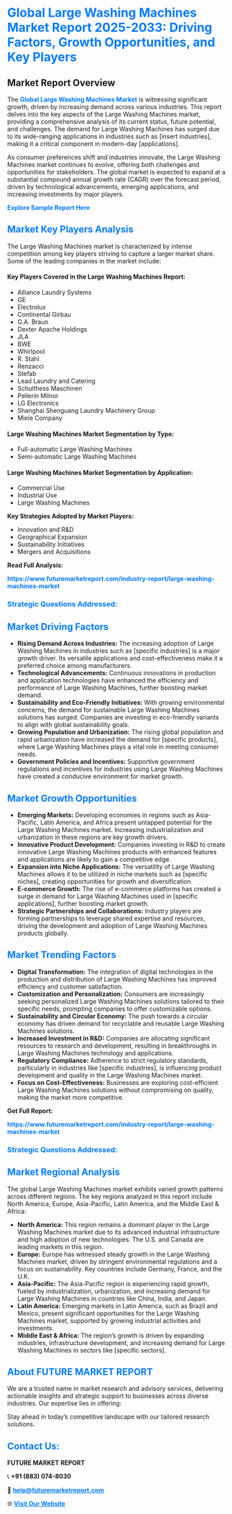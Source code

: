 <h1 style="color: #007BFF;">Global Large Washing Machines Market Report 2025-2033: Driving Factors, Growth Opportunities, and Key Players</h1>

<section id="overview">
<h2>Market Report Overview</h2>
<p>The <a href="https://www.futuremarketreport.com/industry-report/large-washing-machines-market" style="color: #007BFF; text-decoration: none;"><strong>Global Large Washing Machines Market</strong></a> is witnessing significant growth, driven by increasing demand across various industries. This report delves into the key aspects of the Large Washing Machines market, providing a comprehensive analysis of its current status, future potential, and challenges. The demand for Large Washing Machines has surged due to its wide-ranging applications in industries such as [insert industries], making it a critical component in modern-day [applications].</p>
<p>As consumer preferences shift and industries innovate, the Large Washing Machines market continues to evolve, offering both challenges and opportunities for stakeholders. The global market is expected to expand at a substantial compound annual growth rate (CAGR) over the forecast period, driven by technological advancements, emerging applications, and increasing investments by major players.</p>
</section>

<section id="overview">
<p><a href="https://www.futuremarketreport.com/request-sample/reportId=124737" style="color: #007BFF; text-decoration: none;"><strong>Explore Sample Report Here</strong></a></p>
</section>

<section id="key-players">
<h2 style="color: #007BFF;">Market Key Players Analysis</h2>
<p>The Large Washing Machines market is characterized by intense competition among key players striving to capture a larger market share. Some of the leading companies in the market include:</p>
<h4>Key Players Covered in the Large Washing Machines Report:</h4>
<ul><li>Alliance Laundry Systems</li><li>GE</li><li>Electrolux</li><li>Continental Girbau</li><li>G.A. Braun</li><li>Dexter Apache Holdings</li><li>JLA</li><li>BWE</li><li>Whirlpool</li><li>R. Stahl</li><li>Renzacci</li><li>Stefab</li><li>Lead Laundry and Catering</li><li>Schulthess Maschinen</li><li>Pellerin Milnor</li><li>LG Electronics</li><li>Shanghai Shenguang Laundry Machinery Group</li><li>Miele Company</li></ul>
<h4>Large Washing Machines Market Segmentation by Type:</h4>
<ul><li>Full-automatic Large Washing Machines</li><li>Semi-automatic Large Washing Machines</li></ul>

<h4>Large Washing Machines Market Segmentation by Application:</h4>
<ul><li>Commercial Use</li><li>Industrial Use</li><li>Large Washing Machines</li></ul>
<p><strong>Key Strategies Adopted by Market Players:</strong></p>
<ul>
<li>Innovation and R&D</li>
<li>Geographical Expansion</li>
<li>Sustainability Initiatives</li>
<li>Mergers and Acquisitions</li>
</ul>
</section>

<section>
<p><strong>Read Full Analysis: </strong></p><a href="https://www.futuremarketreport.com/industry-report/large-washing-machines-market" style="color: #007BFF; text-decoration: none;"><strong>https://www.futuremarketreport.com/industry-report/large-washing-machines-market</strong></a>
<h3 style="color: #007BFF;">Strategic Questions Addressed:</h3>
</section>

<section id="driving-factors">
<h2 style="color: #007BFF;">Market Driving Factors</h2>
<ul>
<li><strong>Rising Demand Across Industries:</strong> The increasing adoption of Large Washing Machines in industries such as [specific industries] is a major growth driver. Its versatile applications and cost-effectiveness make it a preferred choice among manufacturers.</li>
<li><strong>Technological Advancements:</strong> Continuous innovations in production and application technologies have enhanced the efficiency and performance of Large Washing Machines, further boosting market demand.</li>
<li><strong>Sustainability and Eco-Friendly Initiatives:</strong> With growing environmental concerns, the demand for sustainable Large Washing Machines solutions has surged. Companies are investing in eco-friendly variants to align with global sustainability goals.</li>
<li><strong>Growing Population and Urbanization:</strong> The rising global population and rapid urbanization have increased the demand for [specific products], where Large Washing Machines plays a vital role in meeting consumer needs.</li>
<li><strong>Government Policies and Incentives:</strong> Supportive government regulations and incentives for industries using Large Washing Machines have created a conducive environment for market growth.</li>
</ul>
</section>

<section id="growth-opportunities">
<h2 style="color: #007BFF;">Market Growth Opportunities</h2>
<ul>
<li><strong>Emerging Markets:</strong> Developing economies in regions such as Asia-Pacific, Latin America, and Africa present untapped potential for the Large Washing Machines market. Increasing industrialization and urbanization in these regions are key growth drivers.</li>
<li><strong>Innovative Product Development:</strong> Companies investing in R&D to create innovative Large Washing Machines products with enhanced features and applications are likely to gain a competitive edge.</li>
<li><strong>Expansion into Niche Applications:</strong> The versatility of Large Washing Machines allows it to be utilized in niche markets such as [specific niches], creating opportunities for growth and diversification.</li>
<li><strong>E-commerce Growth:</strong> The rise of e-commerce platforms has created a surge in demand for Large Washing Machines used in [specific applications], further boosting market growth.</li>
<li><strong>Strategic Partnerships and Collaborations:</strong> Industry players are forming partnerships to leverage shared expertise and resources, driving the development and adoption of Large Washing Machines products globally.</li>
</ul>
</section>

<section id="trending-factors">
<h2 style="color: #007BFF;">Market Trending Factors</h2>
<ul>
<li><strong>Digital Transformation:</strong> The integration of digital technologies in the production and distribution of Large Washing Machines has improved efficiency and customer satisfaction.</li>
<li><strong>Customization and Personalization:</strong> Consumers are increasingly seeking personalized Large Washing Machines solutions tailored to their specific needs, prompting companies to offer customizable options.</li>
<li><strong>Sustainability and Circular Economy:</strong> The push towards a circular economy has driven demand for recyclable and reusable Large Washing Machines solutions.</li>
<li><strong>Increased Investment in R&D:</strong> Companies are allocating significant resources to research and development, resulting in breakthroughs in Large Washing Machines technology and applications.</li>
<li><strong>Regulatory Compliance:</strong> Adherence to strict regulatory standards, particularly in industries like [specific industries], is influencing product development and quality in the Large Washing Machines market.</li>
<li><strong>Focus on Cost-Effectiveness:</strong> Businesses are exploring cost-efficient Large Washing Machines solutions without compromising on quality, making the market more competitive.</li>
</ul>
</section>

<section>
<p><strong>Get Full Report: </strong></p><a href="https://www.futuremarketreport.com/industry-report/large-washing-machines-market" style="color: #007BFF; text-decoration: none;"><strong>https://www.futuremarketreport.com/industry-report/large-washing-machines-market</strong></a>
<h3 style="color: #007BFF;">Strategic Questions Addressed:</h3>
</section>


<section id="regional-analysis">
<h2 style="color: #007BFF;">Market Regional Analysis</h2>
<p>The global Large Washing Machines market exhibits varied growth patterns across different regions. The key regions analyzed in this report include North America, Europe, Asia-Pacific, Latin America, and the Middle East & Africa:</p>
<ul>
<li><strong>North America:</strong> This region remains a dominant player in the Large Washing Machines market due to its advanced industrial infrastructure and high adoption of new technologies. The U.S. and Canada are leading markets in this region.</li>
<li><strong>Europe:</strong> Europe has witnessed steady growth in the Large Washing Machines market, driven by stringent environmental regulations and a focus on sustainability. Key countries include Germany, France, and the U.K.</li>
<li><strong>Asia-Pacific:</strong> The Asia-Pacific region is experiencing rapid growth, fueled by industrialization, urbanization, and increasing demand for Large Washing Machines in countries like China, India, and Japan.</li>
<li><strong>Latin America:</strong> Emerging markets in Latin America, such as Brazil and Mexico, present significant opportunities for the Large Washing Machines market, supported by growing industrial activities and investments.</li>
<li><strong>Middle East & Africa:</strong> The region’s growth is driven by expanding industries, infrastructure development, and increasing demand for Large Washing Machines in sectors like [specific sectors].</li>
</ul>
</section>

<footer>
<h2 style="color: #007BFF;">About FUTURE MARKET REPORT</h2>
<p>We are a trusted name in market research and advisory services, delivering actionable insights and strategic support to businesses across diverse industries. Our expertise lies in offering:</p>

<p>Stay ahead in today’s competitive landscape with our tailored research solutions.</p>

<h2 style="color: #007BFF;">Contact Us:</h2>
<p><strong>FUTURE MARKET REPORT</strong></p>
<p>📞 <strong>+91 (883) 074-8030</strong></p>
<p>📧 <strong><a href="mailto:help@futuremarketreport.com" style="color: #007BFF;">help@futuremarketreport.com</a></strong></p>
<p>🌐 <strong><a href="https://www.futuremarketreport.com/" style="color: #007BFF;">Visit Our Website</a></strong></p>
</footer>